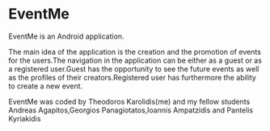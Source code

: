 # EventMe

EventMe is an Android application.

Τhe main idea of the application is the creation and the promotion of events for the users.The navigation in the application can be either as a guest or as a registered user.Guest has the opportunity to see the future events as well as the profiles of their creators.Registered user has furthermore the ability to create a new event.

EventMe was coded by Theodoros Karolidis(me) and my fellow students Andreas Agapitos,Georgios Panagiotatos,Ioannis Ampatzidis and Pantelis Kyriakidis
